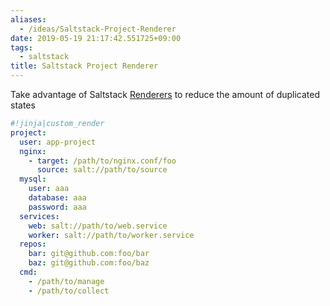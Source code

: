 ```yaml
---
aliases:
  - /ideas/Saltstack-Project-Renderer
date: 2019-05-19 21:17:42.551725+09:00
tags:
  - saltstack
title: Saltstack Project Renderer
---
```


Take advantage of Saltstack [Renderers] to reduce the amount of duplicated states

```yaml
#!jinja|custom_render
project:
  user: app-project
  nginx:
    - target: /path/to/nginx.conf/foo
      source: salt://path/to/source
  mysql:
    user: aaa
    database: aaa
    password: aaa
  services:
    web: salt://path/to/web.service
    worker: salt://path/to/worker.service
  repos:
    bar: git@github.com:foo/bar
    baz: git@github.com:foo/baz
  cmd:
    - /path/to/manage
    - /path/to/collect
```

[renderers]: http://docs.saltstack.com/en/latest/ref/renderers/
